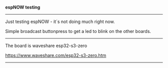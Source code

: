 **espNOW testing**
<hr>

Just testing espNOW - it´s not doing much right now.

Simple broadcast buttonpress to get a led to blink on the other boards.

<hr>

The board is waveshare esp32-s3-zero

https://www.waveshare.com/esp32-s3-zero.htm

<hr>


